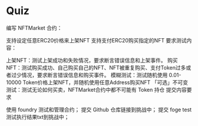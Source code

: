# Quiz

编写 NFTMarket 合约：

支持设定任意ERC20价格来上架NFT
支持支付ERC20购买指定的NFT
要求测试内容：

上架NFT：测试上架成功和失败情况，要求断言错误信息和上架事件。
购买NFT：测试购买成功、自己购买自己的NFT、NFT被重复购买、支付Token过多或者过少情况，要求断言错误信息和购买事件。
模糊测试：测试随机使用 0.01-10000 Token价格上架NFT，并随机使用任意Address购买NFT
「可选」不可变测试：测试无论如何买卖，NFTMarket合约中都不可能有 Token 持仓
提交内容要求

使用 foundry 测试和管理合约；
提交 Github 仓库链接到挑战中；
提交 foge test 测试执行结果txt到挑战中；
